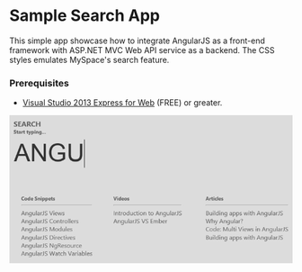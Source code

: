 Sample Search App
======

This simple app showcase how to integrate AngularJS as a front-end framework with ASP.NET MVC Web API service as a backend. The CSS styles emulates MySpace's search feature.


### Prerequisites ###

- [Visual Studio 2013 Express for Web](http://www.visualstudio.com/en-us/products/visual-studio-express-vs.aspx) (FREE) or greater.

![SearchApp](https://github.com/Verlic/Search/blob/master/Images/searchapp.png?raw)

